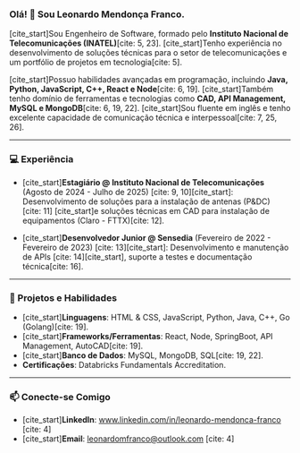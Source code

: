 ### Olá! 👋 Sou Leonardo Mendonça Franco.

[cite_start]Sou Engenheiro de Software, formado pelo **Instituto Nacional de Telecomunicações (INATEL)**[cite: 5, 23]. [cite_start]Tenho experiência no desenvolvimento de soluções técnicas para o setor de telecomunicações e um portfólio de projetos em tecnologia[cite: 5].

[cite_start]Possuo habilidades avançadas em programação, incluindo **Java, Python, JavaScript, C++, React e Node**[cite: 6, 19]. [cite_start]Também tenho domínio de ferramentas e tecnologias como **CAD, API Management, MySQL e MongoDB**[cite: 6, 19, 22]. [cite_start]Sou fluente em inglês e tenho excelente capacidade de comunicação técnica e interpessoal[cite: 7, 25, 26].

---

### 💻 Experiência

- [cite_start]**Estagiário @ Instituto Nacional de Telecomunicações** (Agosto de 2024 - Julho de 2025) [cite: 9, 10][cite_start]: Desenvolvimento de soluções para a instalação de antenas (P&DC) [cite: 11] [cite_start]e soluções técnicas em CAD para instalação de equipamentos (Claro - FTTX)[cite: 12].

- [cite_start]**Desenvolvedor Junior @ Sensedia** (Fevereiro de 2022 - Fevereiro de 2023) [cite: 13][cite_start]: Desenvolvimento e manutenção de APIs [cite: 14][cite_start], suporte a testes e documentação técnica[cite: 16].

---

### 🌱 Projetos e Habilidades

- [cite_start]**Linguagens**: HTML & CSS, JavaScript, Python, Java, C++, Go (Golang)[cite: 19].
- [cite_start]**Frameworks/Ferramentas**: React, Node, SpringBoot, API Management, AutoCAD[cite: 19].
- [cite_start]**Banco de Dados**: MySQL, MongoDB, SQL[cite: 19, 22].
- **Certificações**: Databricks Fundamentals Accreditation.

---

### 📫 Conecte-se Comigo

- [cite_start]**LinkedIn**: www.linkedin.com/in/leonardo-mendonca-franco [cite: 4]
- [cite_start]**Email**: leonardomfranco@outlook.com [cite: 4]

